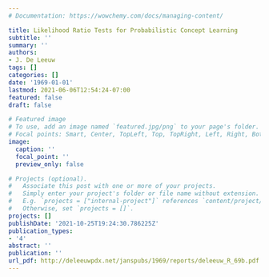 ```yaml
---
# Documentation: https://wowchemy.com/docs/managing-content/

title: Likelihood Ratio Tests for Probabilistic Concept Learning
subtitle: ''
summary: ''
authors:
- J. De Leeuw
tags: []
categories: []
date: '1969-01-01'
lastmod: 2021-06-06T12:54:24-07:00
featured: false
draft: false

# Featured image
# To use, add an image named `featured.jpg/png` to your page's folder.
# Focal points: Smart, Center, TopLeft, Top, TopRight, Left, Right, BottomLeft, Bottom, BottomRight.
image:
  caption: ''
  focal_point: ''
  preview_only: false

# Projects (optional).
#   Associate this post with one or more of your projects.
#   Simply enter your project's folder or file name without extension.
#   E.g. `projects = ["internal-project"]` references `content/project/deep-learning/index.md`.
#   Otherwise, set `projects = []`.
projects: []
publishDate: '2021-10-25T19:24:30.786225Z'
publication_types:
- '4'
abstract: ''
publication: ''
url_pdf: http://deleeuwpdx.net/janspubs/1969/reports/deleeuw_R_69b.pdf
---
```


